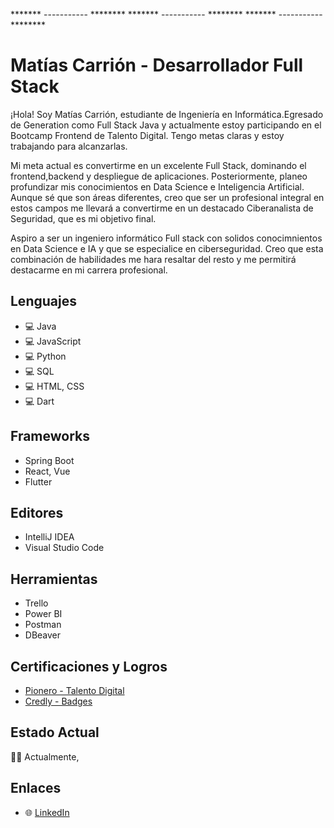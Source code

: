 
******* ----------- ********    ******* ----------- ********    ******* ----------- ********

# Matías Carrión - Desarrollador Full Stack

¡Hola! Soy Matías Carrión, estudiante de Ingeniería en Informática.Egresado de Generation como Full Stack Java y actualmente estoy participando en el Bootcamp Frontend de Talento Digital. Tengo metas claras y estoy trabajando para alcanzarlas.

Mi meta actual es convertirme en un excelente Full Stack, dominando el frontend,backend y despliegue de aplicaciones. Posteriormente, planeo profundizar mis conocimientos en Data Science e Inteligencia Artificial. Aunque sé que son áreas diferentes, creo que ser un profesional integral en estos campos me llevará a convertirme en un destacado Ciberanalista de Seguridad, que es mi objetivo final.

Aspiro a ser un ingeniero informático Full stack con solidos conocimnientos en Data Science e IA y que se especialice en ciberseguridad. Creo que esta combinación de habilidades me hara resaltar del resto y me permitirá destacarme en mi carrera profesional.


## Lenguajes 
- 💻 Java
- 💻 JavaScript
- 💻 Python
- 💻 SQL
- 💻 HTML, CSS
- 💻 Dart

## Frameworks
- Spring Boot
- React, Vue
- Flutter

## Editores
- IntelliJ IDEA
- Visual Studio Code

## Herramientas
- Trello
- Power BI
- Postman
- DBeaver

## Certificaciones y Logros
- [Pionero - Talento Digital](https://www.acreditta.com/credential/1a55bc35-1745-4fde-8e70-26c6671fa929?utm_source=linkedin_profile&resource_type=badge&resource=1a55bc35-1745-4fde-8e70-26c6671fa929)
- [Credly - Badges](https://www.credly.com/users/carrion/badges)

## Estado Actual
👨‍💻 Actualmente, 

## Enlaces
- 🌐 [LinkedIn](https://www.linkedin.com/in/mcsadevp/)
